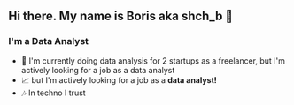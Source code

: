 ## Hi there. My name is Boris aka shch_b  👋
### I'm a Data Analyst 

- :rocket: I'm currently doing data analysis for 2 startups as a freelancer, but I'm actively looking for a job as a data analyst
- :chart_with_upwards_trend: but I'm actively looking for a job as a **data analyst!** 
- :notes: In techno I trust


<!--
**shch-b/shch-b** is a ✨ _special_ ✨ repository because its `README.md` (this file) appears on your GitHub profile.

Here are some ideas to get you started:

- 🔭 I’m currently working on ...
- 🌱 I’m currently learning ...
- 👯 I’m looking to collaborate on ...
- 🤔 I’m looking for help with ...
- 💬 Ask me about ...
- 📫 How to reach me: ...
- 😄 Pronouns: ...
- ⚡ Fun fact: ...
-->
